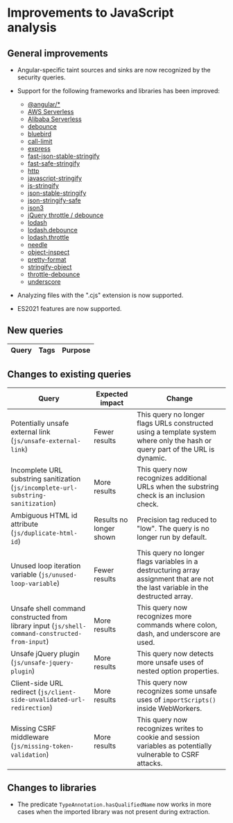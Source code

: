 # Improvements to JavaScript analysis

## General improvements

* Angular-specific taint sources and sinks are now recognized by the security queries.

* Support for the following frameworks and libraries has been improved:
  - [@angular/*](https://www.npmjs.com/package/@angular/core)
  - [AWS Serverless](https://docs.aws.amazon.com/serverless-application-model/latest/developerguide/sam-resource-function.html)
  - [Alibaba Serverless](https://www.alibabacloud.com/help/doc-detail/156876.htm)
  - [debounce](https://www.npmjs.com/package/debounce)
  - [bluebird](https://www.npmjs.com/package/bluebird)
  - [call-limit](https://www.npmjs.com/package/call-limit)
  - [express](https://www.npmjs.com/package/express)
  - [fast-json-stable-stringify](https://www.npmjs.com/package/fast-json-stable-stringify)
  - [fast-safe-stringify](https://www.npmjs.com/package/fast-safe-stringify)
  - [http](https://nodejs.org/api/http.html)
  - [javascript-stringify](https://www.npmjs.com/package/javascript-stringify)
  - [js-stringify](https://www.npmjs.com/package/js-stringify)
  - [json-stable-stringify](https://www.npmjs.com/package/json-stable-stringify)
  - [json-stringify-safe](https://www.npmjs.com/package/json-stringify-safe)
  - [json3](https://www.npmjs.com/package/json3)
  - [jQuery throttle / debounce](https://github.com/cowboy/jquery-throttle-debounce)
  - [lodash](https://www.npmjs.com/package/lodash)
  - [lodash.debounce](https://www.npmjs.com/package/lodash.debounce)
  - [lodash.throttle](https://www.npmjs.com/package/lodash.throttle)
  - [needle](https://www.npmjs.com/package/needle)
  - [object-inspect](https://www.npmjs.com/package/object-inspect)
  - [pretty-format](https://www.npmjs.com/package/pretty-format)
  - [stringify-object](https://www.npmjs.com/package/stringify-object)
  - [throttle-debounce](https://www.npmjs.com/package/throttle-debounce)
  - [underscore](https://www.npmjs.com/package/underscore)

* Analyzing files with the ".cjs" extension is now supported.
* ES2021 features are now supported.

## New queries

| **Query**                                                                       | **Tags**                                                          | **Purpose**                                                                                                                                                                            |
|---------------------------------------------------------------------------------|-------------------------------------------------------------------|----------------------------------------------------------------------------------------------------------------------------------------------------------------------------------------|


## Changes to existing queries

| **Query**                      | **Expected impact**          | **Change**                                                                |
|--------------------------------|------------------------------|---------------------------------------------------------------------------|
| Potentially unsafe external link (`js/unsafe-external-link`) | Fewer results | This query no longer flags URLs constructed using a template system where only the hash or query part of the URL is dynamic. |
| Incomplete URL substring sanitization (`js/incomplete-url-substring-sanitization`) | More results | This query now recognizes additional URLs when the substring check is an inclusion check. |
| Ambiguous HTML id attribute (`js/duplicate-html-id`) | Results no longer shown | Precision tag reduced to "low". The query is no longer run by default. |
| Unused loop iteration variable (`js/unused-loop-variable`) | Fewer results | This query no longer flags variables in a destructuring array assignment that are not the last variable in the destructed array. |
| Unsafe shell command constructed from library input (`js/shell-command-constructed-from-input`) | More results | This query now recognizes more commands where colon, dash, and underscore are used. |
| Unsafe jQuery plugin (`js/unsafe-jquery-plugin`) | More results | This query now detects more unsafe uses of nested option properties. |
| Client-side URL redirect (`js/client-side-unvalidated-url-redirection`) | More results | This query now recognizes some unsafe uses of `importScripts()` inside WebWorkers. |
| Missing CSRF middleware (`js/missing-token-validation`) | More results | This query now recognizes writes to cookie and session variables as potentially vulnerable to CSRF attacks. |


## Changes to libraries
* The predicate `TypeAnnotation.hasQualifiedName` now works in more cases when the imported library was not present during extraction.

